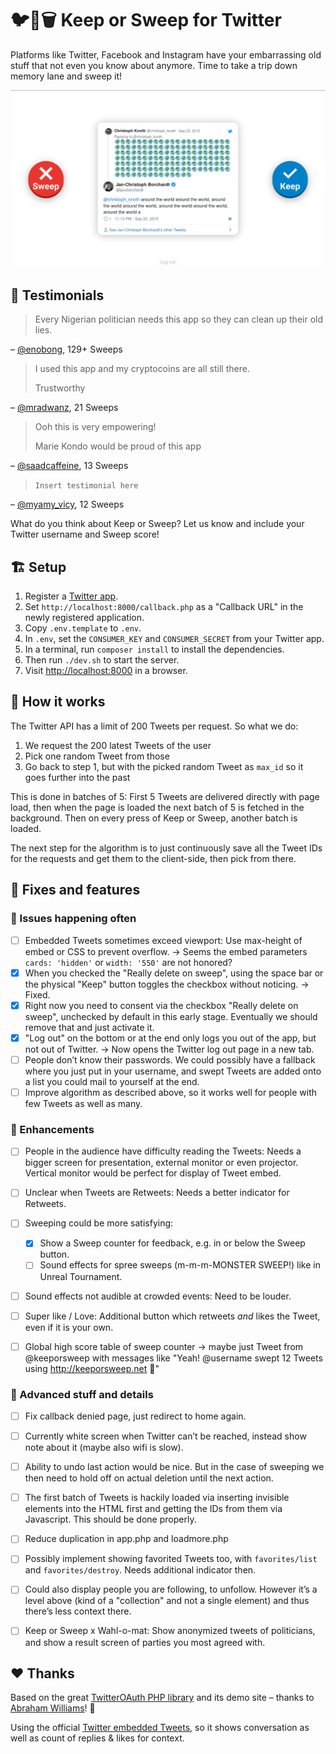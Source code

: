 # 🐦🔀🗑️ Keep or Sweep for Twitter

Platforms like Twitter, Facebook and Instagram have your embarrassing old stuff that not even you know about anymore. Time to take a trip down memory lane and sweep it!

![](images/screenshot.png)


## 💬 Testimonials

> Every Nigerian politician needs this app so they can clean up their old lies.

– [@enobong](https://twitter.com/enobong), 129+ Sweeps

> I used this app and my cryptocoins are all still there.
>
> Trustworthy

– [@mradwanz](https://twitter.com/mradwanz), 21 Sweeps

> Ooh this is very empowering!
>
> Marie Kondo would be proud of this app

– [@saadcaffeine](https://twitter.com/saadcaffeine), 13 Sweeps

> `Insert testimonial here`

– [@myamy_vicy](https://twitter.com/myamy_vicy), 12 Sweeps

What do you think about Keep or Sweep? Let us know and include your Twitter username and Sweep score!


## 🏗 Setup
1. Register a [Twitter app](https://apps.twitter.com).
2. Set `http://localhost:8000/callback.php` as a "Callback URL" in the newly registered application.
3. Copy `.env.template` to `.env`.
4. In `.env`, set the `CONSUMER_KEY` and `CONSUMER_SECRET` from your Twitter app.
5. In a terminal, run `composer install` to install the dependencies.
6. Then run `./dev.sh` to start the server.
7. Visit [http://localhost:8000](http://localhost:8000) in a browser.


## 🔮 How it works

The Twitter API has a limit of 200 Tweets per request. So what we do:

1. We request the 200 latest Tweets of the user
2. Pick one random Tweet from those
3. Go back to step 1, but with the picked random Tweet as `max_id` so it goes further into the past

This is done in batches of 5: First 5 Tweets are delivered directly with page load, then when the page is loaded the next batch of 5 is fetched in the background. Then on every press of Keep or Sweep, another batch is loaded.

The next step for the algorithm is to just continuously save all the Tweet IDs for the requests and get them to the client-side, then pick from there.


## 🚦 Fixes and features

### 🐛 Issues happening often
- [ ] Embedded Tweets sometimes exceed viewport: Use max-height of embed or CSS to prevent overflow. → Seems the embed parameters `cards: 'hidden'` or `width: '550'` are not honored?
- [x] When you checked the "Really delete on sweep", using the space bar or the physical "Keep" button toggles the checkbox without noticing. → Fixed.
- [x] Right now you need to consent via the checkbox "Really delete on sweep", unchecked by default in this early stage. Eventually we should remove that and just activate it.
- [x] "Log out" on the bottom or at the end only logs you out of the app, but not out of Twitter. → Now opens the Twitter log out page in a new tab.
- [ ] People don’t know their passwords. We could possibly have a fallback where you just put in your username, and swept Tweets are added onto a list you could mail to yourself at the end.
- [ ] Improve algorithm as described above, so it works well for people with few Tweets as well as many.

### 📑 Enhancements
- [ ] People in the audience have difficulty reading the Tweets: Needs a bigger screen for presentation, external monitor or even projector. Vertical monitor would be perfect for display of Tweet embed.
- [ ] Unclear when Tweets are Retweets: Needs a better indicator for Retweets.
- [ ] Sweeping could be more satisfying:
    - [x] Show a Sweep counter for feedback, e.g. in or below the Sweep button.
    - [ ] Sound effects for spree sweeps (m-m-m-MONSTER SWEEP!) like in Unreal Tournament.
- [ ] Sound effects not audible at crowded events: Need to be louder.
- [ ] Super like / Love: Additional button which retweets _and_ likes the Tweet, even if it is your own.
- [ ] Global high score table of sweep counter → maybe just Tweet from @keeporsweep with messages like "Yeah! @username swept 12 Tweets using http://keeporsweep.net 👏"


### 📜 Advanced stuff and details
- [ ] Fix callback denied page, just redirect to home again.
- [ ] Currently white screen when Twitter can’t be reached, instead show note about it (maybe also wifi is slow).
- [ ] Ability to undo last action would be nice. But in the case of sweeping we then need to hold off on actual deletion until the next action.
- [ ] The first batch of Tweets is hackily loaded via inserting invisible elements into the HTML first and getting the IDs from them via Javascript. This should be done properly.
- [ ] Reduce duplication in app.php and loadmore.php
- [ ] Possibly implement showing favorited Tweets too, with `favorites/list` and `favorites/destroy`. Needs additional indicator then.
- [ ] Could also display people you are following, to unfollow. However it’s a level above (kind of a "collection" and not a single element) and thus there’s less context there.
- [ ] Keep or Sweep x Wahl-o-mat: Show anonymized tweets of politicians, and show a result screen of parties you most agreed with.


## ❤ Thanks

Based on the great [TwitterOAuth PHP library](https://twitteroauth.com) and its demo site – thanks to [Abraham Williams](https://abrah.am)! 🎉

Using the official [Twitter embedded Tweets](https://developer.twitter.com/en/docs/twitter-for-websites/embedded-tweets/overview), so it shows conversation as well as count of replies & likes for context.
